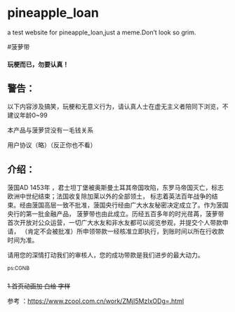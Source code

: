 # pineapple_loan
a test website for pineapple_loan,just a meme.Don’t look so grim.

#菠萝带

#### 玩梗而已，勿要认真！

## 警告：
以下内容涉及搞笑，玩梗和无意义行为，请认真人士在虚无主义者陪同下浏览，不建议年龄0~99

本产品与菠萝贷没有一毛钱关系

用户协议（略）（反正你也不看）

## 介绍：
菠国AD 1453年 ，君士坦丁堡被奥斯曼土耳其帝国攻陷，东罗马帝国灭亡，标志欧洲中世纪结束；法国收复除加莱以外的全部领土，
标志着英法百年战争的结束。经由菠国高层一致不批准，菠国央行经由广大水友秘密决定成立了。作为菠国央行的第一批金融产品，
菠萝带也由此成立。历经五百多年的时光荏苒，菠萝带首次开放对公众运营，一切广大水友和非水友都可以阅览参观，并提交个人带款申请，
（肯定不会被批准）所申领带款一经核准立即执行，到账时间以所在行收款时间为准。

请用您的深情打动我们的审核人，您的成功带款是我们进步的最大动力。

<small>ps:CGNB</small>

###
<s>1.首页动画加 白给 字样</s>

参考 ：https://www.zcool.com.cn/work/ZMjI5MzIxODg=.html
